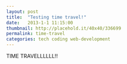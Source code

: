 ```yaml
---
layout: post
title:  "Testing time travel!"
date:   2013-1-1 11:15:00
thumbnail: http://placehold.it/40x40/336699
permalink: time-travel
categories: tech coding web-development
---
```


TIME TRAVELLLLLL!!